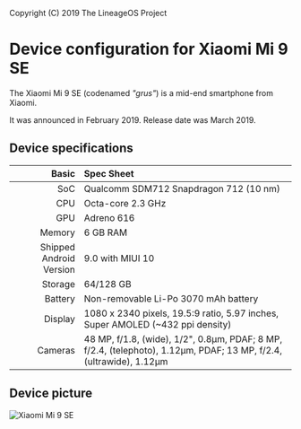 Copyright (C) 2019 The LineageOS Project

Device configuration for Xiaomi Mi 9 SE
=========================================

The Xiaomi Mi 9 SE (codenamed _"grus"_) is a mid-end smartphone from Xiaomi.

It was announced in February 2019. Release date was March 2019.

## Device specifications

Basic   | Spec Sheet
-------:|:-------------------------
SoC     | Qualcomm SDM712 Snapdragon 712 (10 nm)
CPU     | Octa-core 2.3 GHz
GPU     | Adreno 616
Memory  | 6 GB RAM
Shipped Android Version | 9.0 with MIUI 10
Storage | 64/128 GB
Battery | Non-removable Li-Po 3070 mAh battery
Display | 1080 x 2340 pixels, 19.5:9 ratio, 5.97 inches, Super AMOLED (~432 ppi density)
Cameras | 48 MP, f/1.8, (wide), 1/2", 0.8µm, PDAF; 8 MP, f/2.4, (telephoto), 1.12µm, PDAF; 13 MP, f/2.4, (ultrawide), 1.12µm

## Device picture

![Xiaomi Mi 9 SE](https://d2giyh01gjb6fi.cloudfront.net/default/0002/91/thumb_190935_default_big.jpeg "Xiaomi Mi 9 SE in blue")
